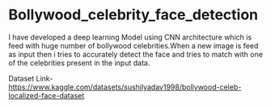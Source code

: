 # Bollywood_celebrity_face_detection
I have developed a deep learning Model using CNN architecture which is feed with huge number of bollywood celebrities.When a new image  is feed as input then 
i tries to accurately detect the face and tries to match with one of the celebrities present in the input data.

Dataset Link-https://www.kaggle.com/datasets/sushilyadav1998/bollywood-celeb-localized-face-dataset
